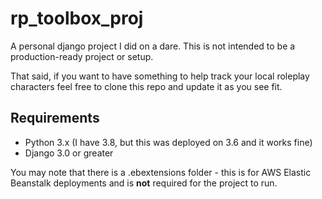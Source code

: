 # rp_toolbox_proj
A personal django project I did on a dare. This is not intended to be a production-ready project or setup.

That said, if you want to have something to help track your local roleplay characters feel free to clone this repo and update it as you see fit.

## Requirements
* Python 3.x (I have 3.8, but this was deployed on 3.6 and it works fine)
* Django 3.0 or greater

You may note that there is a .ebextensions folder - this is for AWS Elastic Beanstalk deployments and is **not** required for the project to run.
